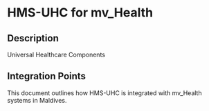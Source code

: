# HMS-UHC for mv_Health

## Description

Universal Healthcare Components

## Integration Points

This document outlines how HMS-UHC is integrated with mv_Health systems in Maldives.
